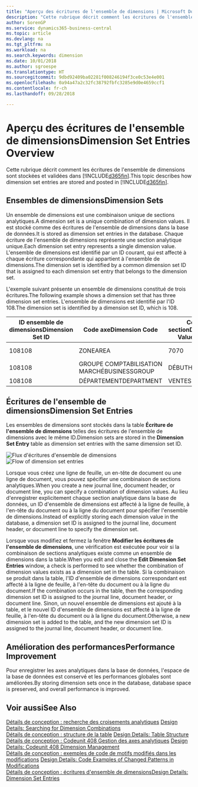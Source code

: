 ```yaml
---
title: "Aperçu des écritures de l'ensemble de dimensions | Microsoft Docs"
description: "Cette rubrique décrit comment les écritures de l'ensemble de dimensions sont stockées et validées dans Dynamics 365."
author: SorenGP
ms.service: dynamics365-business-central
ms.topic: article
ms.devlang: na
ms.tgt_pltfrm: na
ms.workload: na
ms.search.keywords: dimension
ms.date: 10/01/2018
ms.author: sgroespe
ms.translationtype: HT
ms.sourcegitcommit: 9dbd92409ba02281f008246194f3ce0c53e4e001
ms.openlocfilehash: 0a94a47a2c32fc38792fbfc3285e9d0e4659ccf1
ms.contentlocale: fr-ch
ms.lasthandoff: 09/28/2018

---
```

# <a name="dimension-set-entries-overview"></a><span data-ttu-id="f53e9-103">Aperçu des écritures de l'ensemble de dimensions</span><span class="sxs-lookup"><span data-stu-id="f53e9-103">Dimension Set Entries Overview</span></span>
<span data-ttu-id="f53e9-104">Cette rubrique décrit comment les écritures de l'ensemble de dimensions sont stockées et validées dans [!INCLUDE[d365fin](includes/d365fin_md.md)].</span><span class="sxs-lookup"><span data-stu-id="f53e9-104">This topic describes how dimension set entries are stored and posted in [!INCLUDE[d365fin](includes/d365fin_md.md)].</span></span>  

## <a name="dimension-sets"></a><span data-ttu-id="f53e9-105">Ensembles de dimensions</span><span class="sxs-lookup"><span data-stu-id="f53e9-105">Dimension Sets</span></span>  
<span data-ttu-id="f53e9-106">Un ensemble de dimensions est une combinaison unique de sections analytiques.</span><span class="sxs-lookup"><span data-stu-id="f53e9-106">A dimension set is a unique combination of dimension values.</span></span> <span data-ttu-id="f53e9-107">Il est stocké comme des écritures de l'ensemble de dimensions dans la base de données.</span><span class="sxs-lookup"><span data-stu-id="f53e9-107">It is stored as dimension set entries in the database.</span></span> <span data-ttu-id="f53e9-108">Chaque écriture de l'ensemble de dimensions représente une section analytique unique.</span><span class="sxs-lookup"><span data-stu-id="f53e9-108">Each dimension set entry represents a single dimension value.</span></span> <span data-ttu-id="f53e9-109">L'ensemble de dimensions est identifié par un ID courant, qui est affecté à chaque écriture correspondante qui appartient à l'ensemble de dimensions.</span><span class="sxs-lookup"><span data-stu-id="f53e9-109">The dimension set is identified by a common dimension set ID that is assigned to each dimension set entry that belongs to the dimension set.</span></span>  

<span data-ttu-id="f53e9-110">L'exemple suivant présente un ensemble de dimensions constitué de trois écritures.</span><span class="sxs-lookup"><span data-stu-id="f53e9-110">The following example shows a dimension set that has three dimension set entries.</span></span> <span data-ttu-id="f53e9-111">L'ensemble de dimensions est identifié par l'ID 108.</span><span class="sxs-lookup"><span data-stu-id="f53e9-111">The dimension set is identified by a dimension set ID, which is 108.</span></span>  

|<span data-ttu-id="f53e9-112">ID ensemble de dimensions</span><span class="sxs-lookup"><span data-stu-id="f53e9-112">Dimension Set ID</span></span>|<span data-ttu-id="f53e9-113">Code axe</span><span class="sxs-lookup"><span data-stu-id="f53e9-113">Dimension Code</span></span>|<span data-ttu-id="f53e9-114">Code section</span><span class="sxs-lookup"><span data-stu-id="f53e9-114">Dimension Value Code</span></span>|<span data-ttu-id="f53e9-115">Nom de la section analytique</span><span class="sxs-lookup"><span data-stu-id="f53e9-115">Dimension Value Name</span></span>|  
|----------------------|--------------------|--------------------------|--------------------------|  
|<span data-ttu-id="f53e9-116">108</span><span class="sxs-lookup"><span data-stu-id="f53e9-116">108</span></span>|<span data-ttu-id="f53e9-117">ZONE</span><span class="sxs-lookup"><span data-stu-id="f53e9-117">AREA</span></span>|<span data-ttu-id="f53e9-118">70</span><span class="sxs-lookup"><span data-stu-id="f53e9-118">70</span></span>|<span data-ttu-id="f53e9-119">Amérique du Nord</span><span class="sxs-lookup"><span data-stu-id="f53e9-119">America North</span></span>|  
|<span data-ttu-id="f53e9-120">108</span><span class="sxs-lookup"><span data-stu-id="f53e9-120">108</span></span>|<span data-ttu-id="f53e9-121">GROUPE COMPTABILISATION MARCHÉ</span><span class="sxs-lookup"><span data-stu-id="f53e9-121">BUSINESSGROUP</span></span>|<span data-ttu-id="f53e9-122">DÉBUT</span><span class="sxs-lookup"><span data-stu-id="f53e9-122">HOME</span></span>|<span data-ttu-id="f53e9-123">Accueil</span><span class="sxs-lookup"><span data-stu-id="f53e9-123">Home</span></span>|  
|<span data-ttu-id="f53e9-124">108</span><span class="sxs-lookup"><span data-stu-id="f53e9-124">108</span></span>|<span data-ttu-id="f53e9-125">DÉPARTEMENT</span><span class="sxs-lookup"><span data-stu-id="f53e9-125">DEPARTMENT</span></span>|<span data-ttu-id="f53e9-126">VENTES</span><span class="sxs-lookup"><span data-stu-id="f53e9-126">SALES</span></span>|<span data-ttu-id="f53e9-127">Ventes</span><span class="sxs-lookup"><span data-stu-id="f53e9-127">Sales</span></span>|  

## <a name="dimension-set-entries"></a><span data-ttu-id="f53e9-128">Écritures de l'ensemble de dimensions</span><span class="sxs-lookup"><span data-stu-id="f53e9-128">Dimension Set Entries</span></span>  
<span data-ttu-id="f53e9-129">Les ensembles de dimensions sont stockés dans la table **Écriture de l'ensemble de dimensions** telles des écritures de l'ensemble de dimensions avec le même ID.</span><span class="sxs-lookup"><span data-stu-id="f53e9-129">Dimension sets are stored in the **Dimension Set Entry** table as dimension set entries with the same dimension set ID.</span></span>  

<span data-ttu-id="f53e9-130">![Flux d'écritures d'ensemble de dimensions](media/dimensionentrynav7.png "Flux d'écritures d'ensemble de dimensions")</span><span class="sxs-lookup"><span data-stu-id="f53e9-130">![Flow of dimension set entries](media/dimensionentrynav7.png "Flow of dimension set entries")</span></span>  

<span data-ttu-id="f53e9-131">Lorsque vous créez une ligne de feuille, un en-tête de document ou une ligne de document, vous pouvez spécifier une combinaison de sections analytiques.</span><span class="sxs-lookup"><span data-stu-id="f53e9-131">When you create a new journal line, document header, or document line, you can specify a combination of dimension values.</span></span> <span data-ttu-id="f53e9-132">Au lieu d'enregistrer explicitement chaque section analytique dans la base de données, un ID d'ensemble de dimensions est affecté à la ligne de feuille, à l'en-tête du document ou à la ligne du document pour spécifier l'ensemble de dimensions.</span><span class="sxs-lookup"><span data-stu-id="f53e9-132">Instead of explicitly storing each dimension value in the database, a dimension set ID is assigned to the journal line, document header, or document line to specify the dimension set.</span></span>  

<span data-ttu-id="f53e9-133">Lorsque vous modifiez et fermez la fenêtre **Modifier les écritures de l'ensemble de dimensions**, une vérification est exécutée pour voir si la combinaison de sections analytiques existe comme un ensemble de dimensions dans la table.</span><span class="sxs-lookup"><span data-stu-id="f53e9-133">When you edit and close the **Edit Dimension Set Entries** window, a check is performed to see whether the combination of dimension values exists as a dimension set in the table.</span></span> <span data-ttu-id="f53e9-134">Si la combinaison se produit dans la table, l'ID d'ensemble de dimensions correspondant est affecté à la ligne de feuille, à l'en-tête du document ou à la ligne du document.</span><span class="sxs-lookup"><span data-stu-id="f53e9-134">If the combination occurs in the table, then the corresponding dimension set ID is assigned to the journal line, document header, or document line.</span></span> <span data-ttu-id="f53e9-135">Sinon, un nouvel ensemble de dimensions est ajouté à la table, et le nouvel ID d'ensemble de dimensions est affecté à la ligne de feuille, à l'en-tête du document ou à la ligne du document.</span><span class="sxs-lookup"><span data-stu-id="f53e9-135">Otherwise, a new dimension set is added to the table, and the new dimension set ID is assigned to the journal line, document header, or document line.</span></span>  

## <a name="performance-improvement"></a><span data-ttu-id="f53e9-136">Amélioration des performances</span><span class="sxs-lookup"><span data-stu-id="f53e9-136">Performance Improvement</span></span>  
<span data-ttu-id="f53e9-137">Pour enregistrer les axes analytiques dans la base de données, l'espace de la base de données est conservé et les performances globales sont améliorées.</span><span class="sxs-lookup"><span data-stu-id="f53e9-137">By storing dimension sets once in the database, database space is preserved, and overall performance is improved.</span></span>  

## <a name="see-also"></a><span data-ttu-id="f53e9-138">Voir aussi</span><span class="sxs-lookup"><span data-stu-id="f53e9-138">See Also</span></span>  
<span data-ttu-id="f53e9-139">[Détails de conception : recherche des croisements analytiques](design-details-searching-for-dimension-combinations.md) </span><span class="sxs-lookup"><span data-stu-id="f53e9-139">[Design Details: Searching for Dimension Combinations](design-details-searching-for-dimension-combinations.md) </span></span>  
<span data-ttu-id="f53e9-140">[Détails de conception : structure de la table](design-details-table-structure.md) </span><span class="sxs-lookup"><span data-stu-id="f53e9-140">[Design Details: Table Structure](design-details-table-structure.md) </span></span>  
<span data-ttu-id="f53e9-141">[Détails de conception : Codeunit 408 Gestion des axes analytiques](design-details-codeunit-408-dimension-management.md) </span><span class="sxs-lookup"><span data-stu-id="f53e9-141">[Design Details: Codeunit 408 Dimension Management](design-details-codeunit-408-dimension-management.md) </span></span>  
<span data-ttu-id="f53e9-142">[Détails de conception : exemples de code de motifs modifiés dans les modifications](design-details-code-examples-of-changed-patterns-in-modifications.md) </span><span class="sxs-lookup"><span data-stu-id="f53e9-142">[Design Details: Code Examples of Changed Patterns in Modifications](design-details-code-examples-of-changed-patterns-in-modifications.md) </span></span>  
[<span data-ttu-id="f53e9-143">Détails de conception : écritures d'ensemble de dimensions</span><span class="sxs-lookup"><span data-stu-id="f53e9-143">Design Details: Dimension Set Entries</span></span>](design-details-dimension-set-entries.md)   

